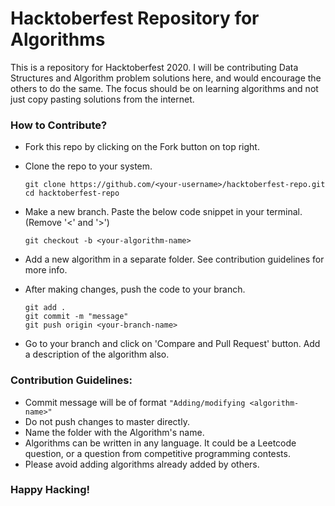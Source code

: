 # Hacktoberfest Repository for Algorithms

This is a repository for Hacktoberfest 2020. I will be contributing Data Structures and Algorithm problem solutions here, and would encourage the others to do the same. The focus should be on learning algorithms and not just copy pasting solutions from the internet.

### How to Contribute?

- Fork this repo by clicking on the Fork button on top right.

- Clone the repo to your system. 
  
  ```
  git clone https://github.com/<your-username>/hacktoberfest-repo.git
  cd hacktoberfest-repo
  ```
- Make a new branch. Paste the below code snippet in your terminal. (Remove '<' and '>')
  
  ```
  git checkout -b <your-algorithm-name>
  ```
  
- Add a new algorithm in a separate folder. See contribution guidelines for more info.

- After making changes, push the code to your branch.
  
  ```
  git add .
  git commit -m "message"
  git push origin <your-branch-name>
  ```
- Go to your branch and click on 'Compare and Pull Request' button. Add a description of the algorithm also.
  
### Contribution Guidelines:

- Commit message will be of format ```"Adding/modifying <algorithm-name>"```
- Do not push changes to master directly.
- Name the folder with the Algorithm's name. 
- Algorithms can be written in any language. It could be a Leetcode question, or a question from competitive programming contests.
- Please avoid adding algorithms already added by others.
  
### Happy Hacking!
  
